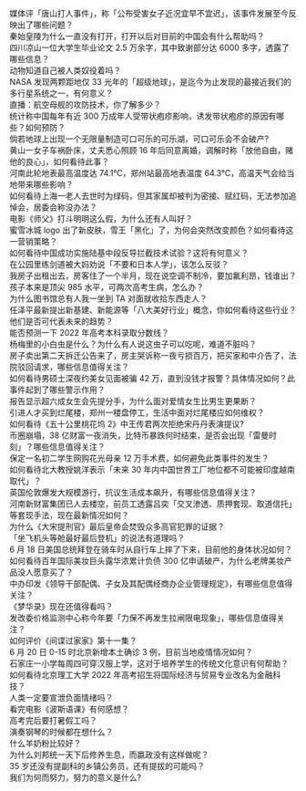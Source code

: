 媒体评「唐山打人事件」，称「公布受害女子近况宜早不宜迟」，该事件发展至今反映出了哪些问题？  
秦始皇陵为什么一直没有打开，打开以后对目前的中国会有什么帮助吗？  
四川凉山一位大学生毕业论文 2.5 万余字，其中致谢部分达 6000 多字，透露了哪些信息？  
动物知道自己被人类奴役着吗？  
NASA 发现两颗距地仅 33 光年的「超级地球」，是迄今为止发现的最接近我们的多行星系统之一，有何意义？  
直播：航空母舰的攻防技术，你了解多少？  
统计称中国每年有近 300 万成年人受带状疱疹影响，诱发带状疱疹的原因有哪些？如何预防？  
倘若地球上出现一个无限量制造可口可乐的可乐湖，可口可乐会不会破产?  
黄山一女子车祸卧床，丈夫悉心照顾 16 年后同意离婚，调解时称「放他自由，赌他的良心」，如何看待此事？  
河南此轮地表最高温度达 74.1℃，郑州站最高地表温度 64.3℃，高温天气会给当地带来哪些影响？  
如何看待上海一老人去世时为绿码，但其家属却被判为密接、赋红码，无法参加追悼会，居委会称没办法？  
电影《师父》打斗明明这么假，为什么还有人叫好？  
蜜雪冰城 logo 出了新皮肤，雪王「黑化」了，为何会突然改变颜色？如何看待这一营销策略？  
如何看待中国成功实施陆基中段反导拦截技术试验？这将有何意义？  
在公园里练剑道被大妈劝说「不要和日本人学」，该怎么反驳？  
我房子出租出去，房客住了一个半月，现在说空调不制冷，要加氟利昂，钱谁出？  
孩子本来是顶尖 985 水平，可两次高考生病，怎么办？  
为什么图书馆总有人我一坐到 TA 对面就收拾东西走人？  
任泽平最新提出新基建、新能源等「八大美好行业」概念，你如何看待这些行业？他们是否可代表未来的趋势？  
能否预测一下 2022 年高考本科录取分数线？  
杨梅里的小白虫是什么？为什么有人说这虫子可以吃呢，难道不脏吗？  
房子卖出第二天拆迁公告来了，房主哭诉称一夜亏损百万，把买家和中介告了，法院驳回请求，哪些信息值得关注？  
如何看待男硕士深夜约美女见面被骗 42 万，直到没钱才报警？具体情况如何？此事件起到了哪些警示作用？  
报告显示超六成女生会先提分手，为什么面对爱情女生比男生更果断？  
引进人才买到烂尾楼，郑州一楼盘停工，生活中面对烂尾楼应如何维权？  
如何看待《五十公里桃花坞 2》中王传君两次拒绝宋丹丹表演提议?  
币圈崩塌，38 亿财富一夜消失，比特币暴跌何时结束，是否会出现「雷曼时刻」？哪些信息值得关注？  
保定一名初二学生网购花光母亲 12 万手术费，如何避免此类事件的发生？  
如何看待北大教授姚洋表示「未来 30 年内中国世界工厂地位都不可能被印度越南取代」？  
英国伦敦爆发大规模游行，抗议生活成本飙升，有哪些信息值得关注？  
河南新财富集团已人去楼空，前员工透露吕奕「交叉渗透、质押套现、取道信托」等套现手法，现在最新情况如何？  
为什么《大宋提刑官》最后皇帝会焚毁众多高官犯罪的证据？  
「坐飞机头等舱最好最后登机」的说法有道理吗？  
6 月 18 日美国总统拜登在骑车时从自行车上摔了下来，目前他的身体状况如何？  
如何看待百年国际美妆巨头露华浓累计负债 300 亿申请破产，为什么老牌美妆产品没人愿意买了？  
中办印发《领导干部配偶、子女及其配偶经商办企业管理规定》，有哪些信息值得关注？  
《梦华录》现在还值得看吗？  
发改委价格监测中心称今年要「力保不再发生拉闸限电现象」，哪些信息值得关注？  
如何评价《间谍过家家》第十一集？  
6 月 20 日 0-15 时北京新增本土确诊 3 例，目前当地疫情情况如何？  
石家庄一小学每周四可穿汉服上学，这对于培养学生的传统文化意识有何帮助？  
如何看待北京理工大学 2022 年高考招生将国际经济与贸易专业改名为金融科技？  
人类一定要宣泄负面情绪吗？  
看完电影《波斯语课》有何感想？  
高考完后要打暑假工吗？  
演奏钢琴的时候都在想什么？  
什么羊奶粉比较好？  
为什么刘邦统一天下后修养生息，而嬴政没有这样做呢？  
35 岁还没有提副科的乡镇公务员，还有提拔的可能吗？  
我们为何而努力，努力的意义是什么?  
